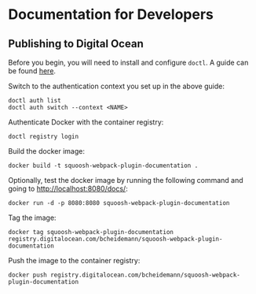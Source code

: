 # Documentation for Developers

## Publishing to Digital Ocean

Before you begin, you will need to install and configure `doctl`. A guide can be found [here](https://docs.digitalocean.com/reference/doctl/how-to/install/).

Switch to the authentication context you set up in the above guide:

```
doctl auth list
doctl auth switch --context <NAME>
```

Authenticate Docker with the container registry:

`doctl registry login`

Build the docker image:

`docker build -t squoosh-webpack-plugin-documentation .`

Optionally, test the docker image by running the following command and going to [http://localhost:8080/docs/](http://localhost:8080/docs/):

`docker run -d -p 8080:8080 squoosh-webpack-plugin-documentation`

Tag the image:

`docker tag squoosh-webpack-plugin-documentation registry.digitalocean.com/bcheidemann/squoosh-webpack-plugin-documentation`

Push the image to the container registry:

`docker push registry.digitalocean.com/bcheidemann/squoosh-webpack-plugin-documentation`